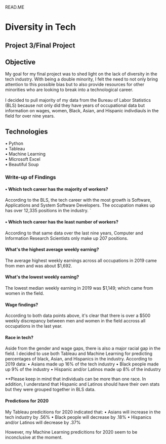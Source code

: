 READ.ME
# Diversity in Tech
## Project 3/Final Project

## Objective <br>
My goal for my final project was to shed light on the lack of diversity in the tech industry. With being a double minority, I felt the need to not only bring attention to this possible bias but to also provide resources for other minorities who are looking to break into a technological career. <br>
<br> I decided to pull majority of my data from the Bureau of Labor Statistics (BLS) because not only did they have years of occupational data but information on wages, women, Black, Asian, and Hispanic indivdiauls in the field for over nine years.

## Technologies
 • Python <br>
 • Tableau <br>
 • Machine Learning <br>
 • Microsoft Excel <br>
 • Beautiful Soup <Br>
  
### Write-up of Findings

#### •	Which tech career has the majority of workers?
According to the BLS, the tech career with the most growth is Software, Applications and System Software Developers. The occupation makes up has over 12,335 positions in the industry.
`
#### • Which tech career has the least number of workers?
According to that same data over the last nine years, Computer and Information Research Scientists only make up 207 positions.

#### What's the highest average weekly earning?
The average highest weekly earnings across all occupations in 2019 came from men and was about $1,692.

#### What's the lowest weekly earning?
The lowest median weekly earning in 2019 was $1,149; which came from women in the field.

#### Wage findings?
According to both data points above, it's clear that there is over a $500 weekly discrepancy between men and women in the field accross all occupations in the last year.

#### Race in tech?
Aside from the gender and wage gaps, there is also a major racial gap in the field. I decided to use both Tableau and Machine Learning for predicting percentages of black, Asian, and Hispanics in the industry. According to 2019 data:
• Asians made up 16% of the tech industry
• Black people made up 9% of the industry
• Hispanic and/or Latinos made up 8% of the industry

**Please keep in mind that individuals can be more than one race. In addition, I understand that Hispanic and Latinos should have their own stats but they were grouped together in BLS data.

#### Predictions for 2020
My Tableau predicitions for 2020 indicated that:
• Asians will increase in the tech industry by .56%
• Black people will decrease by .18%
• Hispanics and/or Latinos will decrease by .37%

However, my Machine Learning predicitions for 2020 seem to be inconclusive at the moment.

